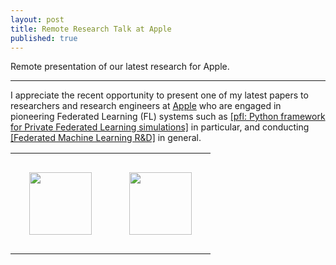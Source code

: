 ```yaml
---
layout: post
title: Remote Research Talk at Apple
published: true
---
```


Remote presentation of our latest research for Apple.


---

I appreciate the recent opportunity to present one of my latest papers to researchers and research engineers at [Apple](https://www.apple.com/) who are engaged in pioneering Federated Learning (FL) systems such as [[pfl: Python framework for Private Federated Learning simulations]](https://github.com/apple/pfl-research) in particular, 
and conducting [[Federated Machine Learning R&D]](https://machinelearning.apple.com/research?page=1&q=federated+learning) in general.

<center>
<table style="text-align:center;">
<tr>
<td style="padding:30px;text-align:center;vertical-align:middle;"> <img height="100px" src="https://burlachenkok.github.io/materials/KAUST-logo.svg"/> </td>
<td style="padding:30px;text-align:center;vertical-align:middle;"> <img height="100px" src="https://burlachenkok.github.io/materials/Apple_logo_black.svg"/> </td>
</tr>
</table>
</center>
